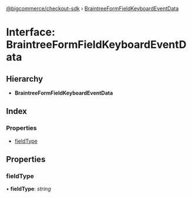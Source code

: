 [@bigcommerce/checkout-sdk](../README.md) › [BraintreeFormFieldKeyboardEventData](braintreeformfieldkeyboardeventdata.md)

# Interface: BraintreeFormFieldKeyboardEventData

## Hierarchy

* **BraintreeFormFieldKeyboardEventData**

## Index

### Properties

* [fieldType](braintreeformfieldkeyboardeventdata.md#fieldtype)

## Properties

###  fieldType

• **fieldType**: *string*
